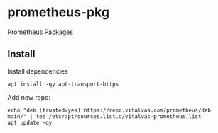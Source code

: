 # prometheus-pkg
Prometheus Packages

## Install

Install dependencies

```shell
apt install -qy apt-transport-https
```

Add new repo:

```shell
echo "deb [trusted=yes] https://repo.vitalvas.com/prometheus/deb main/" | tee /etc/apt/sources.list.d/vitalvas-prometheus.list
apt update -qy
```
